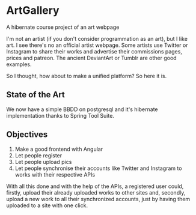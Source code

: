 # ArtGallery
A hibernate course project of an art webpage

I'm not an artist (if you don't consider programmation as an art), but I like art. I see there's no an official artist webpage. Some artists use Twitter or Instagram to share their works and advertise their commissions pages, prices and patreon. The ancient DeviantArt or Tumblr are other good examples.

So I thought, how about to make a unified platform? So here it is.

## State of the Art

We now have a simple BBDD on postgresql and it's hibernate implementation thanks to Spring Tool Suite.

## Objectives

1. Make a good frontend with Angular
2. Let people register
3. Let people upload pics
4. Let people synchronise their accounts like Twitter and Instagram to works with their respective APIs

With all this done and with the help of the APIs, a registered user could, firstly, upload their already uploaded works to other sites and, secondly, upload a new work to all their synchronized accounts, just by having them uploaded to a site with one click.
